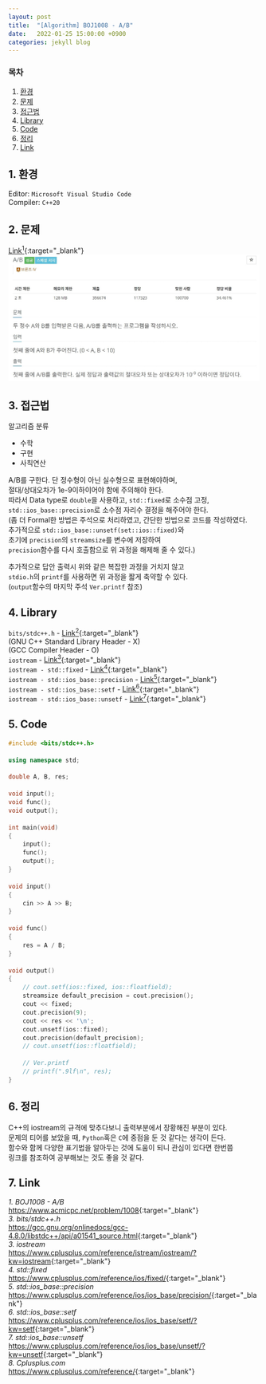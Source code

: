 ```yaml
---
layout: post
title:  "[Algorithm] BOJ1008 - A/B"
date:   2022-01-25 15:00:00 +0900
categories: jekyll blog
---
```

### 목차
1. [환경](#1-환경)
2. [문제](#2-문제)
3. [접근법](#3-접근법)
4. [Library](#4-library)
5. [Code](#5-code)
6. [정리](#6-정리)
7. [Link](#7-link)

## 1. 환경
Editor: `Microsoft Visual Studio Code`  
Compiler: `C++20`

## 2. 문제
[Link<sup>1</sup>](https://www.acmicpc.net/problem/1008){:target="_blank"}
![BOJ1008](/assets/images/2022/01/25/BOJ1008.jpg)

## 3. 접근법
알고리즘 분류
 * 수학
 * 구현
 * 사칙연산

A/B를 구한다. 단 정수형이 아닌 실수형으로 표현해야하며,  
절대/상대오차가 1e-9이하이어야 함에 주의해야 한다.  
따라서 Data type로 `double`을 사용하고, `std::fixed`로 소수점 고정,  
`std::ios_base::precision`로 소수점 자리수 결정을 해주어야 한다.  
(좀 더 Formal한 방법은 주석으로 처리하였고, 간단한 방법으로 코드를 작성하였다.  
추가적으로 `std::ios_base::unsetf(set::ios::fixed)`와  
초기에 `precision`의 `streamsize`를 변수에 저장하여  
`precision`함수를 다시 호출함으로 위 과정을 해제해 줄 수 있다.)  

추가적으로 답안 출력시 위와 같은 복잡한 과정을 거치지 않고  
`stdio.h`의 `printf`를 사용하면 위 과정을 짧게 축약할 수 있다.  
(`output`함수의 마지막 주석 `Ver.printf` 참조)

## 4. Library
`bits/stdc++.h` - [Link<sup>2</sup>](https://gcc.gnu.org/onlinedocs/gcc-4.8.0/libstdc++/api/a01541_source.html){:target="_blank"}  
(GNU C++ Standard Library Header - X)  
(GCC Compiler Header - O)  
`iostream` - [Link<sup>3</sup>](https://www.cplusplus.com/reference/istream/iostream/?kw=iostream){:target="_blank"}  
`iostream - std::fixed` - [Link<sup>4</sup>](https://www.cplusplus.com/reference/ios/fixed/){:target="_blank"}  
`iostream - std::ios_base::precision` - [Link<sup>5</sup>](https://www.cplusplus.com/reference/ios/ios_base/precision/){:target="_blank"}  
`iostream - std::ios_base::setf` - [Link<sup>6</sup>](https://www.cplusplus.com/reference/ios/ios_base/setf/?kw=setf){:target="_blank"}  
`iostream - std::ios_base::unsetf` - [Link<sup>7</sup>](https://www.cplusplus.com/reference/ios/ios_base/unsetf/?kw=unsetf){:target="_blank"}

## 5. Code
```cpp
#include <bits/stdc++.h>

using namespace std;

double A, B, res;

void input();
void func();
void output();

int main(void)
{
    input();
    func();
    output();
}

void input()
{
    cin >> A >> B;
}

void func()
{
    res = A / B;
}

void output()
{
    // cout.setf(ios::fixed, ios::floatfield);
    streamsize default_precision = cout.precision();
    cout << fixed;
    cout.precision(9);
    cout << res << '\n';
    cout.unsetf(ios::fixed);
    cout.precision(default_precision);
    // cout.unsetf(ios::floatfield);    

    // Ver.printf
    // printf(".9lf\n", res);
}
```

## 6. 정리
C++의 iostream의 규격에 맞추다보니 출력부분에서 장황해진 부분이 있다.  
문제의 티어를 보았을 때, `Python`혹은 `C`에 중점을 둔 것 같다는 생각이 든다.  
함수와 함께 다양한 표기법을 알아두는 것에 도움이 되니 관심이 있다면 한번쯤  
링크를 참조하여 공부해보는 것도 좋을 것 같다.

## 7. Link
*1. BOJ1008 - A/B*  
<https://www.acmicpc.net/problem/1008>{:target="_blank"}  
*3. bits/stdc++.h*  
<https://gcc.gnu.org/onlinedocs/gcc-4.8.0/libstdc++/api/a01541_source.html>{:target="_blank"}  
*3. iostream*  
<https://www.cplusplus.com/reference/istream/iostream/?kw=iostream>{:target="_blank"}  
*4. std::fixed*  
<https://www.cplusplus.com/reference/ios/fixed/>{:target="_blank"}  
*5. std::ios_base::precision*  
<https://www.cplusplus.com/reference/ios/ios_base/precision/>{:target="_blank"}  
*6. std::ios_base::setf*  
<https://www.cplusplus.com/reference/ios/ios_base/setf/?kw=setf>{:target="_blank"}  
*7. std::ios_base::unsetf*  
<https://www.cplusplus.com/reference/ios/ios_base/unsetf/?kw=unsetf>{:target="_blank"}  
*8. Cplusplus.com*  
<https://www.cplusplus.com/reference/>{:target="_blank"}